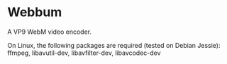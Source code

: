 # Webbum
A VP9 WebM video encoder.

On Linux, the following packages are required (tested on Debian Jessie):  
ffmpeg, libavutil-dev, libavfilter-dev, libavcodec-dev
